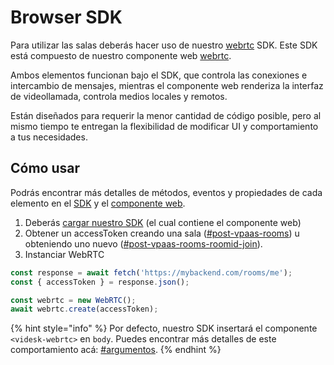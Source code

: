 # Browser SDK

Para utilizar las salas deberás hacer uso de nuestro [webrtc](../sdks/webrtc/ "mention") SDK. Este SDK está compuesto de nuestro componente web [webrtc](../componentes-web/webrtc/ "mention").

Ambos elementos funcionan bajo el SDK, que controla las conexiones e intercambio de mensajes, mientras el componente web renderiza la interfaz de videollamada, controla medios locales y remotos.

Están diseñados para requerir la menor cantidad de código posible, pero al mismo tiempo te entregan la flexibilidad de modificar UI y comportamiento a tus necesidades.

## Cómo usar

Podrás encontrar más detalles de métodos, eventos y propiedades de cada elemento en el [SDK](../sdks/webrtc/) y el [componente web](../componentes-web/webrtc/).



1. Deberás [cargar nuestro SDK](../sdks/webrtc/#instalacion) (el cual contiene el componente web)
2. Obtener un accessToken creando una sala ([#post-vpaas-rooms](rooms-api.md#post-vpaas-rooms "mention")) u obteniendo uno nuevo ([#post-vpaas-rooms-roomid-join](rooms-api.md#post-vpaas-rooms-roomid-join "mention")).
3. Instanciar WebRTC

```javascript
const response = await fetch('https://mybackend.com/rooms/me');
const { accessToken } = response.json();

const webrtc = new WebRTC();
await webrtc.create(accessToken);
```

{% hint style="info" %}
Por defecto, nuestro SDK insertará el componente `<videsk-webrtc>` en `body`. Puedes encontrar más detalles de este comportamiento acá: [#argumentos](../sdks/webrtc/#argumentos "mention").
{% endhint %}

